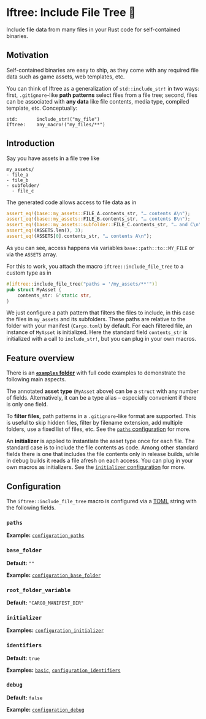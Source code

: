 # Iftree: Include File Tree 🌳

Include file data from many files in your Rust code for self-contained binaries.

## Motivation

Self-contained binaries are easy to ship, as they come with any required file
data such as game assets, web templates, etc.

You can think of Iftree as a generalization of `std::include_str!` in two ways:
first, `.gitignore`-like **path patterns** select files from a file tree;
second, files can be associated with **any data** like file contents,
media type, compiled template, etc. Conceptually:

```text
std:       include_str!("my_file")
Iftree:    any_macro!("my_files/**")
```

## Introduction

Say you have assets in a file tree like

```text
my_assets/
- file_a
- file_b
- subfolder/
  - file_c
```

The generated code allows access to file data as in

```rust
assert_eq!(base::my_assets::FILE_A.contents_str, "… contents A\n");
assert_eq!(base::my_assets::FILE_B.contents_str, "… contents B\n");
assert_eq!(base::my_assets::subfolder::FILE_C.contents_str, "… and C\n");
assert_eq!(ASSETS.len(), 3);
assert_eq!(ASSETS[0].contents_str, "… contents A\n");
```

As you can see, access happens via variables `base::path::to::MY_FILE` or via
the `ASSETS` array.

For this to work, you attach the macro `iftree::include_file_tree` to a custom
type as in

```rust
#[iftree::include_file_tree("paths = '/my_assets/**'")]
pub struct MyAsset {
    contents_str: &'static str,
}
```

We just configure a path pattern that filters the files to include, in this case
the files in `my_assets` and its subfolders. These paths are relative to the
folder with your manifest (`Cargo.toml`) by default. For each filtered file, an
instance of `MyAsset` is initialized. Here the standard field `contents_str` is
initialized with a call to `include_str!`, but you can plug in your own macros.

## Feature overview

There is an
[**`examples` folder**](https://github.com/evolutics/iftree/tree/main/examples)
with full code examples to demonstrate the following main aspects.

The annotated **asset type** (`MyAsset` above) can be a `struct` with any number
of fields. Alternatively, it can be a type alias – especially convenient if
there is only one field.

To **filter files,** path patterns in a `.gitignore`-like format are supported.
This is useful to skip hidden files, filter by filename extension, add multiple
folders, use a fixed list of files, etc. See the [`paths` configuration](#paths)
for more.

An **initializer** is applied to instantiate the asset type once for each file.
The standard case is to include the file contents as code. Among other standard
fields there is one that includes the file contents only in release builds,
while in debug builds it reads a file afresh on each access. You can plug in
your own macros as initializers. See the
[`initializer` configuration](#initializer) for more.

## Configuration

The `iftree::include_file_tree` macro is configured via a
[TOML](https://toml.io) string with the following fields.

### `paths`

**Example:**
[`configuration_paths`](https://github.com/evolutics/iftree/blob/main/examples/configuration_paths.rs)

### `base_folder`

**Default:** `""`

**Example:**
[`configuration_base_folder`](https://github.com/evolutics/iftree/blob/main/examples/configuration_base_folder.rs)

### `root_folder_variable`

**Default:** `"CARGO_MANIFEST_DIR"`

### `initializer`

**Examples:**
[`configuration_initializer`](https://github.com/evolutics/iftree/blob/main/examples/configuration_initializer.rs)

### `identifiers`

**Default:** `true`

**Examples:**
[`basic`](https://github.com/evolutics/iftree/blob/main/examples/basic.rs),
[`configuration_identifiers`](https://github.com/evolutics/iftree/blob/main/examples/configuration_identifiers.rs)

### `debug`

**Default:** `false`

**Example:**
[`configuration_debug`](https://github.com/evolutics/iftree/blob/main/examples/configuration_debug.rs)

